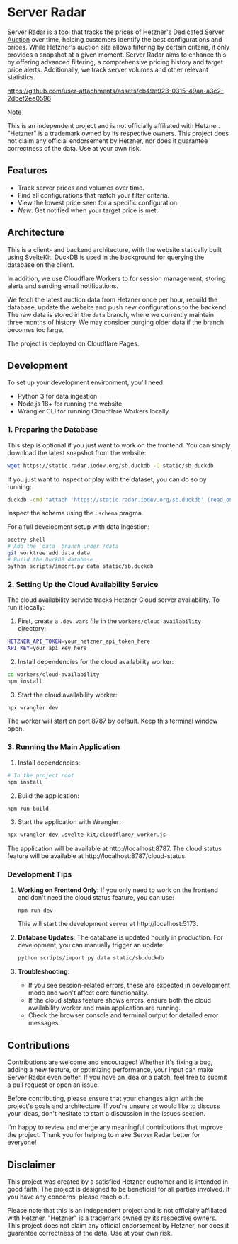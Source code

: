 # Server Radar

Server Radar is a tool that tracks the prices of Hetzner's [Dedicated Server
Auction](https://www.hetzner.com/sb/) over time, helping customers identify the
best configurations and prices. While Hetzner's auction site allows filtering by
certain criteria, it only provides a snapshot at a given moment. Server Radar
aims to enhance this by offering advanced filtering, a comprehensive pricing
history and target price alerts. Additionally, we track server volumes and other
relevant statistics.

https://github.com/user-attachments/assets/cb49e923-0315-49aa-a3c2-2dbef2ee0596

> [!NOTE]
> This is an independent project and is not officially affiliated with Hetzner.
> "Hetzner" is a trademark owned by its respective owners. This project does
> not claim any official endorsement by Hetzner, nor does it guarantee
> correctness of the data. Use at your own risk.

## Features

- Track server prices and volumes over time.
- Find all configurations that match your filter criteria.
- View the lowest price seen for a specific configuration.
- _New_: Get notified when your target price is met.

## Architecture

This is a client- and backend architecture, with the website statically
built using SvelteKit. DuckDB is used in the background for querying the
database on the client.

In addition, we use Cloudflare Workers to for session management, storing
alerts and sending email notifications.

We fetch the latest auction data from Hetzner once per hour, rebuild the
database, update the website and push new configurations to the backend.
The raw data is stored in the `data` branch, where we currently maintain
three months of history. We may consider purging older data if the branch
becomes too large.

The project is deployed on Cloudflare Pages.

## Development

To set up your development environment, you'll need:
- Python 3 for data ingestion
- Node.js 18+ for running the website
- Wrangler CLI for running Cloudflare Workers locally

### 1. Preparing the Database

This step is optional if you just want to work on the frontend. You can simply
download the latest snapshot from the website:

```sh
wget https://static.radar.iodev.org/sb.duckdb -O static/sb.duckdb
```

If you just want to inspect or play with the dataset, you can do so by running:

```sh
duckdb -cmd "attach 'https://static.radar.iodev.org/sb.duckdb' (read_only); use sb;"
```

Inspect the schema using the `.schema` pragma.

For a full development setup with data ingestion:

```sh
poetry shell
# Add the `data` branch under /data
git worktree add data data
# Build the DuckDB database
python scripts/import.py data static/sb.duckdb
```

### 2. Setting Up the Cloud Availability Service

The cloud availability service tracks Hetzner Cloud server availability. To run it locally:

1. First, create a `.dev.vars` file in the `workers/cloud-availability` directory:

```sh
HETZNER_API_TOKEN=your_hetzner_api_token_here
API_KEY=your_api_key_here
```

2. Install dependencies for the cloud availability worker:

```sh
cd workers/cloud-availability
npm install
```

3. Start the cloud availability worker:

```sh
npx wrangler dev
```

The worker will start on port 8787 by default. Keep this terminal window open.

### 3. Running the Main Application

1. Install dependencies:

```sh
# In the project root
npm install
```

2. Build the application:

```sh
npm run build
```

3. Start the application with Wrangler:

```sh
npx wrangler dev .svelte-kit/cloudflare/_worker.js
```

The application will be available at http://localhost:8787. The cloud status feature will be available at http://localhost:8787/cloud-status.

### Development Tips

1. **Working on Frontend Only**: If you only need to work on the frontend and don't need the cloud status feature, you can use:
   ```sh
   npm run dev
   ```
   This will start the development server at http://localhost:5173.

2. **Database Updates**: The database is updated hourly in production. For development, you can manually trigger an update:
   ```sh
   python scripts/import.py data static/sb.duckdb
   ```

3. **Troubleshooting**:
   - If you see session-related errors, these are expected in development mode and won't affect core functionality.
   - If the cloud status feature shows errors, ensure both the cloud availability worker and main application are running.
   - Check the browser console and terminal output for detailed error messages.

## Contributions

Contributions are welcome and encouraged! Whether it's fixing a bug, adding a
new feature, or optimizing performance, your input can make Server Radar even
better. If you have an idea or a patch, feel free to submit a pull request or
open an issue.

Before contributing, please ensure that your changes align with the project's
goals and architecture. If you're unsure or would like to discuss your ideas,
don't hesitate to start a discussion in the issues section.

I'm happy to review and merge any meaningful contributions that improve the
project. Thank you for helping to make Server Radar better for everyone!

## Disclaimer

This project was created by a satisfied Hetzner customer and is intended in good
faith. The project is designed to be beneficial for all parties involved. If you
have any concerns, please reach out.

Please note that this is an independent project and is not officially affiliated
with Hetzner. "Hetzner" is a trademark owned by its respective owners. This
project does not claim any official endorsement by Hetzner, nor does it
guarantee correctness of the data. Use at your own risk.
